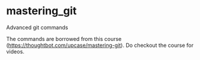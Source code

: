 # mastering_git
Advanced git commands

The commands are borrowed from this course (https://thoughtbot.com/upcase/mastering-git). Do checkout the course for videos. 
